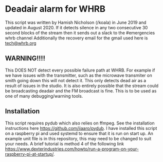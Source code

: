 # Deadair alarm for WHRB
This script was written by Hamish Nicholson (/koala) in June 2019 and updated in August 2020.
If it detects silence in any two consecutive 30 second blocks of the stream
then it sends out a slack to the #emergencies whrb channel
Additionally the recovery email for the gmail used here is tech@whrb.org

##						WARNING!!!!
This DOES NOT detect every possible failure path at WHRB. For example
if we have issues with the transmitter, such as the microwave transmiter
on smith going down this will not detect it. This only detects dead air as
a result of issues in the studio. It is also entirely possible that the 
stream could be broadcasting deadair and the FM broadcast is fine. 
This is to be used as one of many debugging/warning tools.

## Installation 
This script requires pydub which also relies on ffmpeg.
See the installation instructions here https://github.com/jiaaro/pydub.
I have installed this script on a raspberry pi and used systemd to ensure that
it is run on start up. An example unit file is in this repository, this may need
to be changed to suit your needs. A brief tutorial is method 4 of the following link
https://www.dexterindustries.com/howto/run-a-program-on-your-raspberry-pi-at-startup/. 

